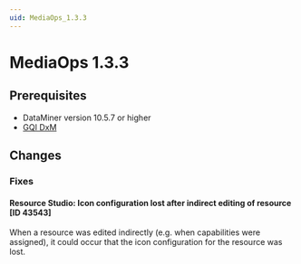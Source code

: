 ```yaml
---
uid: MediaOps_1.3.3
---
```


# MediaOps 1.3.3

## Prerequisites

* DataMiner version 10.5.7 or higher
* [GQI DxM](xref:GQI_DxM)

## Changes

### Fixes

#### Resource Studio: Icon configuration lost after indirect editing of resource [ID 43543]

When a resource was edited indirectly (e.g. when capabilities were assigned), it could occur that the icon configuration for the resource was lost.
